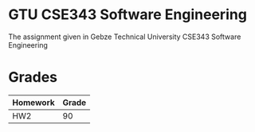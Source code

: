 # GTU CSE343 Software Engineering
The assignment given in Gebze Technical University CSE343 Software Engineering

# Grades
| Homework | Grade |
| -------- | -------- |
| HW2 | 90 |
